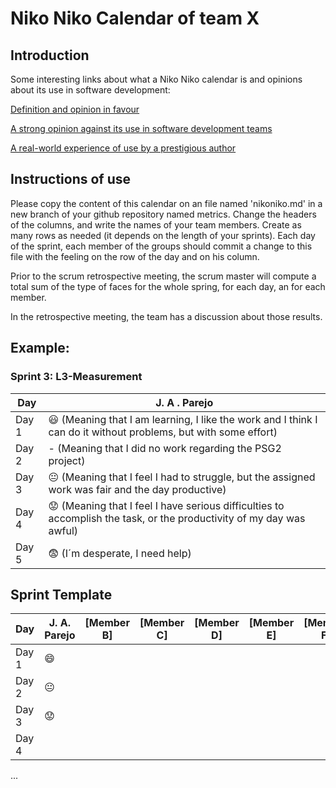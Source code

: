 # Niko Niko Calendar of team X
## Introduction
Some interesting links about what a Niko Niko calendar is and opinions about its use in software development:

[Definition and opinion in favour](https://blog.teammood.com/2018/07/24/evaluating-your-teams-health-with-the-niko-niko-calendar.html?utm_source=google&utm_medium=cpc&utm_campaign=blog-niko-niko&utm_content=niko-niko&utm_term=niko%20niko%20calendar&gclid=Cj0KCQjwsYb0BRCOARIsAHbLPhGYfc7zpSwEDx8KE3VjlsTyy1M1F8O8lxyOPWQTpjf71RjXeD5rgWsaAmEhEALw_wcB)

[A strong opinion against its use in software development teams](https://www.tinypulse.com/blog/sk-niko-niko-calendar-workplace-morale)

[A real-world experience of use by a prestigious author](https://www.javiergarzas.com/2015/05/calendarios-niko-niko.html)
## Instructions of use
Please copy the content of this calendar on an file named 'nikoniko.md' in a new branch of your github repository named metrics.
Change the headers of the columns, and write the names of your team members.
Create as many rows as needed (it depends on the length of your sprints).
Each day of the sprint, each member of the groups should commit a change to this file with the feeling on the row of the day and on his column. 

Prior to the scrum retrospective meeting, the scrum master will compute a total sum of the type of faces for the whole spring, for each day, an for each member.

In the retrospective meeting, the team has a discussion about those results.

## Example:

### Sprint 3: L3-Measurement 

| Day           | J. A . Parejo  |
| ------------- | ------------- | 
| Day 1         |    :smiley: (Meaning that I am learning, I like the work and I think I can do it without problems, but with some effort) | 
| Day 2         |    - (Meaning that I did no work regarding the PSG2 project)           | 
| Day 3         |    :neutral_face:  (Meaning that I feel I had to struggle, but the assigned work was fair and the day productive)          | 
| Day 4         |    :worried: (Meaning that I feel I have serious difficulties to accomplish the task, or the productivity of my day was awful)           |
| Day 5         |    :fearful:   (I´m desperate, I need help)        |


## Sprint Template

| Day           | J. A. Parejo    | [Member B]     | [Member C]     | [Member D]     | [Member E]     | [Member F]     |
| ------------- | ------------- | -------------  | -------------  | -------------  | -------------  | -------------  |
| Day 1         |     😄          |                |                |                |                |                |
| Day 2         |       😐        |                |                |                |                |                |
| Day 3         |         😟      |                |                |                |                |                |
| Day 4         |               |                |                |                |                |                |
...
